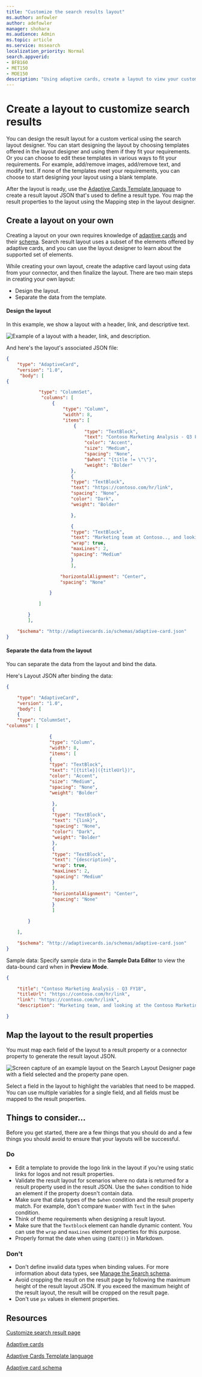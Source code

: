 ```yaml
---
title: "Customize the search results layout"
ms.author: anfowler
author: adefowler
manager: shohara
ms.audience: Admin
ms.topic: article
ms.service: mssearch
localization_priority: Normal
search.appverid:
- BFB160
- MET150
- MOE150
description: "Using adaptive cards, create a layout to view your customized search results"
---
```

# Create a layout to customize search results

You can design the result layout for a custom vertical using the search layout designer. You can start designing the layout by choosing templates offered in the layout designer and using them if they fit your requirements. Or you can choose to edit these templates in various ways to fit your requirements. For example, add/remove images, add/remove text, and modify text. If none of the templates meet your requirements, you can choose to start designing your layout using a blank template.  

 

After the layout is ready, use the [Adaptive Cards Template language](https://docs.microsoft.com/adaptive-cards/templating/language) to create a result layout JSON that's used to define a result type. You map the result properties to the layout using the Mapping step in the layout designer.  

## Create a layout on your own
Creating a layout on your own requires knowledge of [adaptive cards](https://docs.microsoft.com/adaptive-cards/authoring-cards/getting-started) and their [schema](https://adaptivecards.io/explorer/). Search result layout uses a subset of the elements offered by adaptive cards, and you can use the layout designer to learn about the supported set of elements.  

While creating your own layout, create the adaptive card layout using data from your connector, and then finalize the layout.
There are two main steps in creating your own layout:
- Design the layout.
- Separate the data from the template.

#### Design the layout

In this example, we show a layout with a header, link, and descriptive text.

![Example of a layout with a header, link, and description.](media/Verts-ExampleLayout.png)

And here's the layout's associated JSON file:


```json
{ 
    "type": "AdaptiveCard", 
    "version": "1.0", 
     "body": [ 
{ 

            "type": "ColumnSet", 
             "columns": [ 
                 { 
                     "type": "Column", 
                     "width": 8, 
                     "items": [ 
                         { 
                             "type": "TextBlock", 
                             "text": "Contoso Marketing Analysis - Q3 FY18", 
                             "color": "Accent", 
                             "size": "Medium", 
                             "spacing": "None", 
                             "$when": "{title != \"\"}", 
                             "weight": "Bolder" 
                        }, 
                        { 
						"type": "TextBlock",  
						"text": "https://contoso.com/hr/link", 
						"spacing": "None",  
						"color": "Dark", 
						"weight": "Bolder" 

                        }, 

                        {  
						"type": "TextBlock", 
						"text": "Marketing team at Contoso.., and looking at the Contoso Marketing documents on the team site. This contains the data from FY20 and will taken over to FY21...Marketing Planning is ongoing for FY20..",  
						"wrap": true, 
						"maxLines": 2, 
						"spacing": "Medium" 
						} 
						], 

					"horizontalAlignment": "Center", 
					"spacing": "None" 

                } 

            ] 

        } 
		], 

    "$schema": "http://adaptivecards.io/schemas/adaptive-card.json" 
}
```

#### Separate the data from the layout

You can separate the data from the layout and bind the data. 

Here's Layout JSON after binding the data:


```json
{ 

    "type": "AdaptiveCard", 
	"version": "1.0", 
	"body": [ 
	{ 
	"type": "ColumnSet", 
"columns": [ 

                { 
				"type": "Column", 
				"width": 8, 
				"items": [ 
				{ 
				"type": "TextBlock", 
				"text": "[{title}]({titleUrl})", 
				"color": "Accent", 
				"size": "Medium",
				"spacing": "None", 
				"weight": "Bolder" 

                 }, 
				 { 
				 "type": "TextBlock", 
				 "text": "{link}",
				 "spacing": "None", 
				 "color": "Dark",
				 "weight": "Bolder" 
				 }, 
				 { 
				 "type": "TextBlock",
				 "text": "{description}",
				 "wrap": true,
				 "maxLines": 2, 
				 "spacing": "Medium" 
				 } 
				 ], 
				 "horizontalAlignment": "Center", 
				 "spacing": "None" 
				 } 
				 ] 

        } 

    ], 

    "$schema": "http://adaptivecards.io/schemas/adaptive-card.json" 
}
```

Sample data: 
Specify sample data in the **Sample Data Editor** to view the data-bound card when in **Preview Mode**.

```json
{ 

    "title": "Contoso Marketing Analysis - Q3 FY18", 
    "titleUrl": "https://contoso.com/hr/link", 
    "link": "https://contoso.com/hr/link", 
    "description": "Marketing team, and looking at the Contoso Marketing documents on the team site. Yo can't see right...Marketing Planning presentation?" 

} 
```

## Map the layout to the result properties

You must map each field of the layout to a result property or a connector property to generate the result layout JSON.

![Screen capture of an example layout on the Search Layout Designer page with a field selected and the property pane open.](media/Verts-SearchLayoutDesigner.png)

Select a field in the layout to highlight the variables that need to be mapped. You can use multiple variables for a single field, and all fields must be mapped to the result properties.

## Things to consider...

Before you get started, there are a few things that you should do and a few things you should avoid to ensure that your layouts will be successful.

### Do

- Edit a template to provide the logo link in the layout if you're using static links for logos and not result properties.   
- Validate the result layout for scenarios where no data is returned for a result property used in the result JSON. Use the `$when` condition to hide an element if the property doesn't contain data.  
- Make sure that data types of the `$when` condition and the result property match. For example, don't compare `Number` with `Text` in the `$when` condition.  
- Think of theme requirements when designing a result layout.  
- Make sure that the `Textblock` element can handle dynamic content. You can use the `wrap` and `maxLines` element properties for this purpose. 
- Properly format the date when using `{DATE()}` in Markdown.  

### Don't

- Don't define invalid data types when binding values. For more information about data types, see [Manage the Search schema](https://docs.microsoft.com/sharepoint/search/manage-the-search-schema).
- Avoid cropping the result on the result page by following the maximum height of the result layout JSON. If you exceed the maximum height of the result layout, the result will be cropped on the result page.
- Don't use `px` values in element properties.


## Resources
[Customize search result page](customize-search-page.md)

[Adaptive cards](https://docs.microsoft.com/adaptive-cards/authoring-cards/getting-started)

[Adaptive Cards Template language](https://docs.microsoft.com/adaptive-cards/templating/language)

[Adaptive card schema](https://adaptivecards.io/explorer/)
